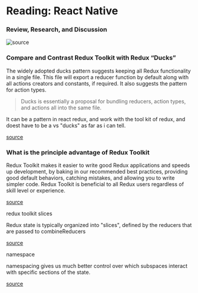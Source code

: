 # Reading: React Native

### Review, Research, and Discussion

![source](https://www.appcoda.com/wp-content/uploads/2015/04/react-native.png)

### Compare and Contrast Redux Toolkit with Redux “Ducks”

The widely adopted ducks pattern suggests keeping all Redux functionality in a single file. This file will export a reducer function by default along with all actions creators and constants, if required. It also suggests the pattern for action types.

> Ducks is essentially a proposal for bundling reducers, action types, and actions all into the same file.

It can be a pattern in react redux, and work with the tool kit of redux, and doest have to be a vs "ducks" as far as i can tell.

[source](https://medium.com/swlh/the-good-the-bad-of-react-redux-and-why-ducks-might-be-the-solution-1567d5bdc698)


### What is the principle advantage of Redux Toolkit

Redux Toolkit makes it easier to write good Redux applications and speeds up development, by baking in our recommended best practices, providing good default behaviors, catching mistakes, and allowing you to write simpler code. Redux Toolkit is beneficial to all Redux users regardless of skill level or experience.

[source](https://redux.js.org/redux-toolkit/overview#:~:text=Redux%20Toolkit%20makes%20it%20easier,of%20skill%20level%20or%20experience.)


redux toolkit slices

Redux state is typically organized into "slices", defined by the reducers that are passed to combineReducers

[source](https://redux-toolkit.js.org/usage/usage-guide)

namespace

namespacing gives us much better control over which subspaces interact with specific sections of the state.

[source](https://ioof-holdings.github.io/redux-subspace/docs/basics/Namespacing.html)